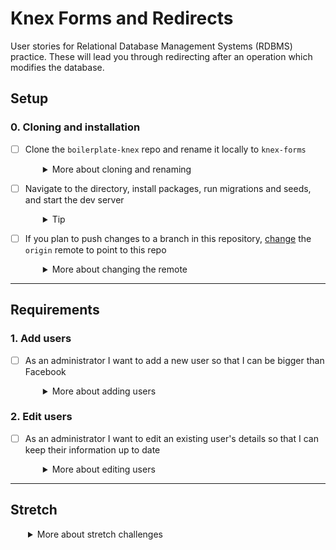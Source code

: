 # Knex Forms and Redirects

User stories for Relational Database Management Systems (RDBMS) practice. These will lead you through redirecting after an operation which modifies the database.

## Setup

### 0. Cloning and installation

- [ ] Clone the `boilerplate-knex` repo and rename it locally to `knex-forms`
  <details style="padding-left: 2em">
    <summary>More about cloning and renaming</summary>

    Enter the commands below in your terminal to get started:

    ```shell
    git clone https://github.com/[YOUR-COHORT-ORG]/boilerplate-knex
    mv boilerplate-knex knex-forms
    ```
  </details>

- [ ] Navigate to the directory, install packages, run migrations and seeds, and start the dev server
  <details style="padding-left: 2em">
    <summary>Tip</summary>

    ```
    cd knex-forms
    npm install
    npx knex migrate:latest
    npx knex seed:run
    npm run dev
    ```
  </details>

- [ ] If you plan to push changes to a branch in this repository, [change](https://help.github.com/articles/changing-a-remote-s-url/) the `origin` remote to point to this repo
  <details style="padding-left: 2em">
    <summary>More about changing the remote</summary>

    ```shell
    git remote set-url origin https://github.com/[YOUR-COHORT-ORG]/knex-forms-stories
    ```
  </details>

---

## Requirements

### 1. Add users
- [ ] As an administrator I want to add a new user so that I can be bigger than Facebook
  <details style="padding-left: 2em">
    <summary>More about adding users</summary>
    
    Decide how we want the routes to work. For example, we could:
    - display our users from `/users` (GET)
    - display a form to add a new user from `/users/new` (GET)
    - process the form data from `/users/submit` (POST)
    - redirect back to `/users` (GET)
  </details>


### 2. Edit users
- [ ] As an administrator I want to edit an existing user's details so that I can keep their information up to date
  <details style="padding-left: 2em">
    <summary>More about editing users</summary>
 
    More decisions to be made! We could:
    - display our edit form from `/users/:id` (GET)
    - process the form data from `/users/submit/:id` (POST)
    - redirect back to `/users` (GET)
    
    We'll need to load the user record from the database and populate our edit form with the existing values.
  </details>

---

## Stretch

<details style="padding-left: 2em">
  <summary>More about stretch challenges</summary>

1. As an administrator I want to see an "Are you sure?" page when I try to delete a user so that I can avoid boneheaded mistakes
    - This has a few parts. First, we'll need to provide a "delete" button next to each user on our users list. This should lead to a `/users/confirm/:id` route

1. As an administrator I want to see the record I'm about to delete on my "Are you sure?" page so that I can confirm I'm deleting the correct user

1. As an administrator I want to confirm that I really want to delete a user, and be redirected back to the main users page
    - Our form on the `/users/confirm/:id` route should submit to another route (maybe `/users/delete/:id`?) which actually performs the delete from the database
    - It should redirect back to the main `/users` list
    - With your pair, think about and discuss these questions:
      - Why is this not very secure? What's the problem with the `/users/delete/:id` route in particular?
      - Can you think of some ways to ensure that a user could only visit the `/users/delete/:id` route after **first** visiting the confirm route?
</details>
